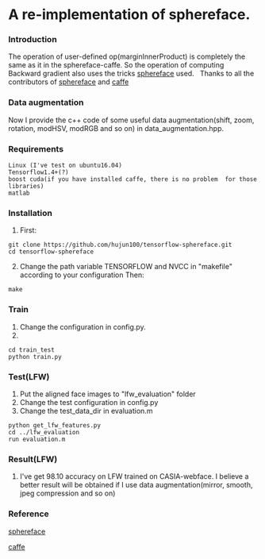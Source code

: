 # A re-implementation of sphereface. 

### Introduction
The operation of user-defined op(marginInnerProduct) is completely the same as it in the sphereface-caffe. So the operation of computing Backward gradient also uses the tricks [sphereface](https://github.com/wy1iu/sphereface) used.
 
Thanks to all the contributors of [sphereface](https://github.com/wy1iu/sphereface) and [caffe](https://github.com/BVLC/caffe)


### Data augmentation
Now I provide the c++ code of some useful data augmentation(shift, zoom, rotation, modHSV, modRGB and so on) in data_augmentation.hpp.


### Requirements
	Linux (I've test on ubuntu16.04)
	Tensorflow1.4+(?)
	boost cuda(if you have installed caffe, there is no problem  for those libraries)
	matlab
### Installation
   1. First:

	git clone https://github.com/hujun100/tensorflow-sphereface.git 	
	cd tensorflow-sphereface

   2. Change the path variable TENSORFLOW and NVCC in "makefile" according to your configuration
      Then:

	make


### Train
   1. Change the configuration in config.py.
   2. 

	cd train_test
	python train.py

### Test(LFW)
   1. Put the aligned face images to "lfw_evaluation" folder
   2. Change the test configuration in config.py
   3. Change the test_data_dir in evaluation.m

	python get_lfw_features.py
	cd ../lfw_evaluation
	run evaluation.m

### Result(LFW)
   1. I've get 98.10 accuracy on LFW trained on CASIA-webface. I believe a better result will be obtained if I use data augmentation(mirror, smooth, jpeg compression and so on)

### Reference 
[sphereface](https://github.com/wy1iu/sphereface)

[caffe](https://github.com/BVLC/caffe)
